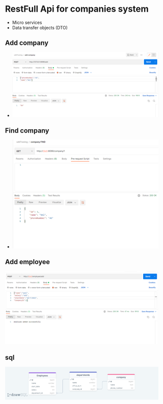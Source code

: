# RestFull Api for companies system
- Micro services
- Data transfer objects (DTO)
## Add company
- ![FindCompany.png](img/addCompany.png)
## Find company
- ![FindCompany.png](img/FindCompany.png)
## Add employee
![addEmployee.png](img/addEmployee.png)
## sql
![sqlScema.png](img/sqlScema.png)
